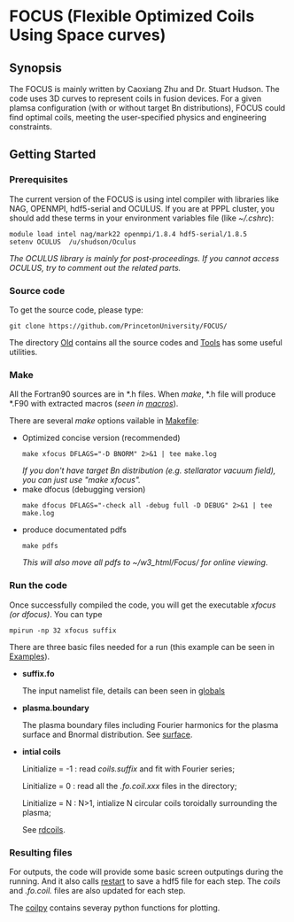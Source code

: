 # FOCUS (Flexible Optimized Coils Using Space curves)

## Synopsis
The FOCUS is mainly written by Caoxiang Zhu and Dr. Stuart Hudson. 
The code uses 3D curves to represent coils in fusion devices.
For a given plamsa configuration (with or without target Bn distributions), FOCUS could find optimal coils, meeting the user-specified physics and engineering constraints.

## Getting Started

### Prerequisites
The current version of the FOCUS is using intel compiler with libraries like NAG, OPENMPI, hdf5-serial and OCULUS.
If you are at PPPL cluster, you should add these terms in your environment variables file (like *~/.cshrc*):
```
module load intel nag/mark22 openmpi/1.8.4 hdf5-serial/1.8.5
setenv OCULUS  /u/shudson/Oculus
```
*The OCULUS library is mainly for post-proceedings. If you cannot access OCULUS, try to comment out the related parts.*

### Source code
To get the source code, please type:
```
git clone https://github.com/PrincetonUniversity/FOCUS/
```
The directory [Old](https://github.com/PrincetonUniversity/FOCUS/tree/master/Old) contains all the source codes and 
[Tools](https://github.com/PrincetonUniversity/FOCUS/tree/master/Tools) has some useful utilities.

### Make
All the Fortran90 sources are in *.h files. When *make*, *.h file will produce *.F90 with extracted macros (*seen in [macros](https://github.com/PrincetonUniversity/FOCUS/blob/Old/master/macros)*).

There are several *make* options vailable in [Makefile](https://github.com/PrincetonUniversity/FOCUS/blob/Old/master/Makefile):
* Optimized concise version (recommended)
  ```
  make xfocus DFLAGS="-D BNORM" 2>&1 | tee make.log
  ```
    *If you don't have target Bn distribution (e.g. stellarator vacuum field), you can just use "make xfocus".*
* make dfocus (debugging version)
  ```
  make dfocus DFLAGS="-check all -debug full -D DEBUG" 2>&1 | tee make.log
  ```
* produce documentated pdfs
  ```
  make pdfs
  ```
    *This will also move all pdfs to ~/w3_html/Focus/ for online viewing.*

### Run the code
Once successfully compiled the code, you will get the executable *xfocus (or dfocus)*. 
You can type
```
mpirun -np 32 xfocus suffix
```
There are three basic files needed for a run (this example can be seen in [Examples](https://github.com/PrincetonUniversity/FOCUS/tree/master/Old/Examples)).

* **suffix.fo**

  The input namelist file, details can been seen in [globals](https://github.com/PrincetonUniversity/FOCUS/blob/master/Old/globals.h)
  
* **plasma.boundary**

  The plasma boundary files including Fourier harmonics for the plasma surface and Bnormal distribution.
  See [surface](https://github.com/PrincetonUniversity/FOCUS/blob/master/Old/surface.h).
  
* **intial coils**

  Linitialize = -1 : read *coils.suffix* and fit with Fourier series;
  
  Linitialize =  0 : read all the *.fo.coil.xxx* files in the directory;
  
  Linitialize =  N : N>1, intialize N circular coils toroidally surrounding the plasma;
  
  See [rdcoils](https://github.com/PrincetonUniversity/FOCUS/blob/master/Old/rdcoils.h).
  
### Resulting files
For outputs, the code will provide some basic screen outputings during the running. And it also calls [restart](https://github.com/PrincetonUniversity/FOCUS/blob/master/Old/restart.h) to save a hdf5 file for each step. The *coils* and *.fo.coil.* files are also updated for each step.
  
The [coilpy](https://github.com/PrincetonUniversity/FOCUS/blob/master/Tools/coilpy.py) contains severay python functions for plotting.
